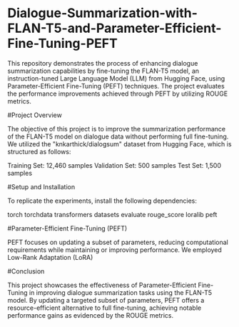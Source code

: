 # Dialogue-Summarization-with-FLAN-T5-and-Parameter-Efficient-Fine-Tuning-PEFT

This repository demonstrates the process of enhancing dialogue summarization capabilities by fine-tuning the FLAN-T5 model, an instruction-tuned Large Language Model (LLM) from Hugging Face, using Parameter-Efficient Fine-Tuning (PEFT) techniques. The project evaluates the performance improvements achieved through PEFT by utilizing ROUGE metrics.

#Project Overview

The objective of this project is to improve the summarization performance of the FLAN-T5 model on dialogue data without performing full fine-tuning. We utilized the "knkarthick/dialogsum" dataset from Hugging Face, which is structured as follows:

Training Set: 12,460 samples
Validation Set: 500 samples
Test Set: 1,500 samples

#Setup and Installation

To replicate the experiments, install the following dependencies:

torch torchdata transformers datasets evaluate rouge_score loralib peft

#Parameter-Efficient Fine-Tuning (PEFT)

PEFT focuses on updating a subset of parameters, reducing computational requirements while maintaining or improving performance. We employed Low-Rank Adaptation (LoRA) 

#Conclusion

This project showcases the effectiveness of Parameter-Efficient Fine-Tuning in improving dialogue summarization tasks using the FLAN-T5 model. By updating a targeted subset of parameters, PEFT offers a resource-efficient alternative to full fine-tuning, achieving notable performance gains as evidenced by the ROUGE metrics.
